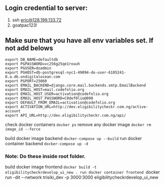 ## Login credential to server:

1. ssh eric@128.199.133.72
2. goatpac123!


## Make sure that you have all env variables set. If not add belows

    export DB_NAME=defaultdb
    export PGPASSWORD=vc256g25qe1rouuh
    export PGUSER=doadmin
    export PGHOST=db-postgresql-nyc1-49094-do-user-6105241-0.a.db.ondigitalocean.com
    export PGPORT=25060
    export EMAIL_BACKEND=django.core.mail.backends.smtp.EmailBackend
    export EMAIL_HOST=mail.codefolio.org
    export EMAIL_HOST_USER=activation@codefolio.org
    export EMAIL_HOST_PASSWORD=C0def0lio@098
    export DEFAULT_FROM_EMAIL=activation@codefolio.org
    export ACTIVATION_URL=http://dev.eligibilitycheckr.com.ng/active-account
    export API_URL=http://dev.eligibilitycheckr.com.ng/api/


check docker containers `docker ps`
remove any docker image `docker rm image_id --force`

build docker image backend `docker-compose up --build`
run docker container backend `docker-compose up -d`

### Note: Do these inside root folder.

build docker image frontend `docker build -t eligibilitycheckrdevelop_ui_new .
run docker container frontend `docker run -dit --network trisiki_dev -p 3000:3000 eligibilitycheckrdevelop_ui_new
